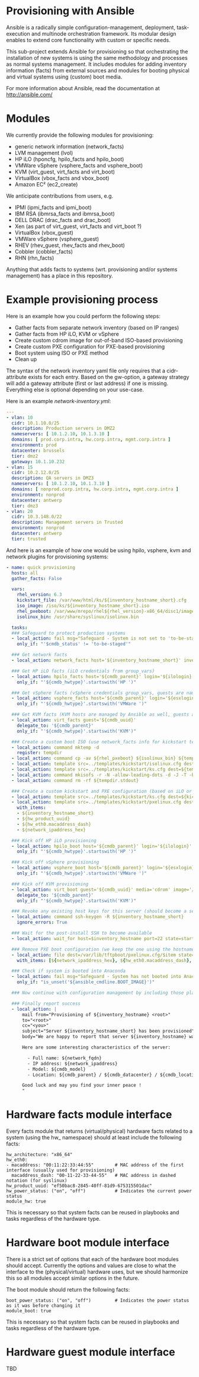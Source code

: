 Provisioning with Ansible
=========================

Ansible is a radically simple configuration-management, deployment, task-execution and multinode orchestration framework. Its modular design enables to extend core functionality with custom or specific needs.

This sub-project extends Ansible for provisioning so that orchestrating the installation of new systems is using the same methodology and processes as normal systems management. It includes modules for adding inventory information (facts) from external sources and modules for booting physical and virtual systems using (custom) boot media.

For more information about Ansible, read the documentation at http://ansible.com/


Modules
=======
We currently provide the following modules for provisioning:

 - generic network information (network_facts)
 - LVM management (lvol)
 - HP iLO (hponcfg, hpilo_facts and hpilo_boot)
 - VMWare vSphere (vsphere_facts and vsphere_boot)
 - KVM (virt_guest, virt_facts and virt_boot)
 - VirtualBox (vbox_facts and vbox_boot)
 - Amazon EC² (ec2_create)

We anticipate contributions from users, e.g.

 - IPMI (ipmi_facts and ipmi_boot)
 - IBM RSA (ibmrsa_facts and ibmrsa_boot)
 - DELL DRAC (drac_facts and drac_boot)
 - Xen (as part of virt_guest, virt_facts and virt_boot ?)
 - VirtualBox (vbox_guest)
 - VMWare vSphere (vsphere_guest)
 - RHEV (rhev_guest, rhev_facts and rhev_boot)
 - Cobbler (cobbler_facts)
 - RHN (rhn_facts)

Anything that adds facts to systems (wrt. provisioning and/or systems management) has a place in this repository.


Example provisioning process
============================
Here is an example how you could perform the following steps:

 - Gather facts from separate network inventory (based on IP ranges)
 - Gather facts from HP iLO, KVM or vSphere
 - Create custom cdrom image for out-of-band ISO-based provisioning
 - Create custom PXE configuration for PXE-based provisioning
 - Boot system using ISO or PXE method
 - Clean up

The syntax of the network inventory yaml file only requires that a cidr-attribute exists for each entry. Based on the gw-option, a gateway strategy will add a gateway attribute (first or last address) if one is missing.  Everything else is optional depending on your use-case.

Here is an example *network-inventory.yml*:
```yaml
---
- vlan: 10
  cidr: 10.1.10.0/25
  description: Production servers in DMZ2
  nameservers: [ 10.1.2.10, 10.1.3.10 ]
  domains: [ prod.corp.intra, hw.corp.intra, mgmt.corp.intra ]
  environment: prod
  datacenter: brussels
  tier: dmz2
  gateway: 10.1.10.232
- vlan: 15
  cidr: 10.2.12.0/25
  description: QA servers in DMZ3
  nameservers: [ 10.1.2.10, 10.1.3.10 ]
  domains: [ nonprod.corp.intra, hw.corp.intra, mgmt.corp.intra ]
  environment: nonprod
  datacenter: antwerp
  tier: dmz3
- vlan: 20
  cidr: 10.3.148.0/22
  description: Management servers in Trusted
  environment: nonprod
  datacenter: antwerp
  tier: trusted
```

And here is an example of how one would be using hpilo, vsphere, kvm and network plugins for provisioning systems:
```yaml
- name: quick provisioning
  hosts: all
  gather_facts: False

  vars:
    rhel_version: 6.3
    kickstart_file: /var/www/html/ks/${inventory_hostname_short}.cfg
    iso_image: /iso/ks/${inventory_hostname_short}.iso
    rhel_pxeboot: /var/www/mrepo/rhel${rhel_version}-x86_64/disc1/images/pxeboot/.
    isolinux_bin: /usr/share/syslinux/isolinux.bin

  tasks:
  ### Safeguard to protect production systems
  - local_action: fail msg="Safeguard - System is not set to 'to-be-staged' in CMDB"
    only_if: "'$cmdb_status' != 'to-be-staged'"

  ### Get network facts
  - local_action: network_facts host='${inventory_hostname_short}' inventory='../network-inventory.yml' full='yes'

  ### Get HP iLO facts (iLO credentials from group_vars)
  - local_action: hpilo_facts host='${cmdb_parent}' login='${ilologin}' password='${ilopassword}'
    only_if: "'${cmdb_hwtype}'.startswith('HP ')"

  ### Get vSphere facts (vSphere credentials group_vars, guests are named by uuid in vSphere)
  - local_action: vsphere_facts host='${cmdb_parent}' login='${esxlogin}' password='${esxpassword}' guest='${cmdb_uuid}'
    only_if: "'${cmdb_hwtype}'.startswith('VMWare ')"

  ### Get KVM facts (KVM hosts are managed by Ansible as well, guests are named by uuid in KVM)
  - local_action: virt_facts guest='${cmdb_uuid}'
    delegate_to: '${cmdb_parent}'
    only_if: "'${cmdb_hwtype}'.startswith('KVM')"

  ### Create a custom boot ISO (use network_facts info for kickstart templating)
  - local_action: command mktemp -d
    register: tempdir
  - local_action: command cp -av ${rhel_pxeboot} ${isolinux_bin} ${tempdir.stdout}
  - local_action: template src=../templates/kickstart/isolinux.cfg dest=${tempdir.stdout}/isolinux.cfg
  - local_action: template src=../templates/kickstart/ks.cfg dest=${tempdir.stdout}/ks.cfg
  - local_action: command mkisofs -r -N -allow-leading-dots -d -J -T -b isolinux.bin -c boot.cat -no-emul-boot -V "Ansible RHEL${rhel_version} for ${inventory_hostname_short}" -boot-load-size 4 -boot-info-table -o ${iso_image} ${tempdir.stdout}
  - local_action: command rm -rf ${tempdir.stdout}

  ### Create a custom kickstart and PXE configuration (based on iLO or ESX information), only one pxelinux config suffices !
  - local_action: template src=../templates/kickstart/ks.cfg dest=${kickstart_file}
  - local_action: template src=../templates/kickstart/pxelinux.cfg dest=/var/lib/tftpboot/pxelinux.cfg/$item
    with_items:
    - ${inventory_hostname_short}
    - ${hw_product_uuid}
    - ${hw_eth0.macaddress_dash}
    - ${network_ipaddress_hex}

  ### Kick off HP iLO provisioning
  - local_action: hpilo_boot host='${cmdb_parent}' login='${ilologin}' password='${ilopassword}' media='cdrom' image='http://${ansible_server}/iso/ks/${inventory_hostname_short}.iso' state='boot_once'
    only_if: "'${cmdb_hwtype}'.startswith('HP ')"

  ### Kick off vSphere provisioning
  - local_action: vsphere_boot host='${cmdb_parent}' login='${esxlogin}' password='${esxpassword}' guest='${cmdb_uuid}' media='cdrom' image='[nfs-datastore] /iso/ks/${inventory_hostname_short}.iso' state='boot_once'
    only_if: "'${cmdb_hwtype}'.startswith('VMWare ')"

  ### Kick off KVM provisioning
  - local_action: virt_boot guest='${cmdb_uuid}' media='cdrom' image='/iso/ks/${inventory_hostname_short}.iso' state='boot_once'
    delegate_to: '${cmdb_parent}'
    only_if: "'${cmdb_hwtype}'.startswith('KVM')"

  ### Revoke any existing host keys for this server (should become a separate ansible module to avoid conflicts)
  - local_action: command ssh-keygen -R ${inventory_hostname_short}
    ignore_errors: True

  ### Wait for the post-install SSH to become available
  - local_action: wait_for host=$inventory_hostname port=22 state=started timeout=1800 delay=180

  ### Remove PXE boot configuration (we keep the one using the hostname_short for debugging purposes)
  - local_action: file dest=/var/lib/tftpboot/pxelinux.cfg/$item state=absent
    with_items: [${network_ipaddress_hex}, ${hw_eth0.macaddress_dash}, ${hw_product_uuid}]

  ### Check if system is booted into Anaconda
  - local_action: fail msg="Safeguard - System has not booted into Anaconda post-install !"
    only_if: "is_unset('${ansible_cmdline.BOOT_IMAGE}')"

  ### Now continue with configuration management by including those playbooks here !

  ### Finally report success
  - local_action: |
      mail from="Provisioning of ${inventory_hostname} <root>"
      to="<root>"
      cc="<you>"
      subject="Server ${inventory_hostname_short} has been provisioned"
      body="We are happy to report that server ${inventory_hostname} was successfully provisioned.

      Here are some interesting characteristics of the server:

        - Full name: ${network_fqdn}
        - IP address: ${network_ipaddress}
        - Model: ${cmdb_model}
        - Location: ${cmdb_parent} / ${cmdb_datacenter} / ${cmdb_location} / ${cmdb_rack}

      Good luck and may you find your inner peace !
      "
```

Hardware facts module interface
===============================
Every facts module that returns (virtual/physical) hardware facts related to a system (using the hw_ namespace) should at least include the following facts:

    hw_architecture: "x86_64"
    hw_eth0:
    - macaddress: "00:11:22:33:44:55"        # MAC address of the first interface (usually used for provisioning)
      macaddress_dash: "00-11-22-33-44-55"   # MAC address in dashed notation (for syslinux)
    hw_product_uuid: "ef50bac8-2845-40ff-81d9-675315501dac"
    hw_power_status: ("on", "off")           # Indicates the current power status
    module_hw: true

This is necessary so that system facts can be reused in playbooks and tasks regardless of the hardware type.

Hardware boot module interface
==============================
There is a strict set of options that each of the hardware boot modules should accept. Currently the options and values are close to what the interface to the (physical/virtual) hardware uses, but we should harmonize this so all modules accept similar options in the future.

The boot module should return the following facts:

    boot_power_status: ("on", "off")         # Indicates the power status as it was before changing it
    module_boot: true

This is necessary so that system facts can be reused in playbooks and tasks regardless of the hardware type.

Hardware guest module interface
===============================
TBD
